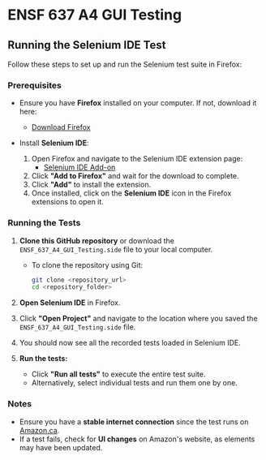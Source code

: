 # ENSF 637 A4 GUI Testing

## Running the Selenium IDE Test

Follow these steps to set up and run the Selenium test suite in Firefox:

### Prerequisites
- Ensure you have **Firefox** installed on your computer. If not, download it here:
  - [Download Firefox](http://www.mozilla.org/en-US/firefox/new)

- Install **Selenium IDE**:
  1. Open Firefox and navigate to the Selenium IDE extension page:
     - [Selenium IDE Add-on](https://addons.mozilla.org/en-US/firefox/addon/selenium-ide/)
  2. Click **"Add to Firefox"** and wait for the download to complete.
  3. Click **"Add"** to install the extension.
  4. Once installed, click on the **Selenium IDE** icon in the Firefox extensions to open it.

### Running the Tests
1. **Clone this GitHub repository** or download the `ENSF_637_A4_GUI_Testing.side` file to your local computer.
   
   - To clone the repository using Git:
     ```sh
     git clone <repository_url>
     cd <repository_folder>
     ```

2. **Open Selenium IDE** in Firefox.

3. Click **"Open Project"** and navigate to the location where you saved the `ENSF_637_A4_GUI_Testing.side` file.

4. You should now see all the recorded tests loaded in Selenium IDE.

5. **Run the tests:**
   - Click **"Run all tests"** to execute the entire test suite.
   - Alternatively, select individual tests and run them one by one.

### Notes
- Ensure you have a **stable internet connection** since the test runs on [Amazon.ca](https://www.amazon.ca/).
- If a test fails, check for **UI changes** on Amazon's website, as elements may have been updated.


